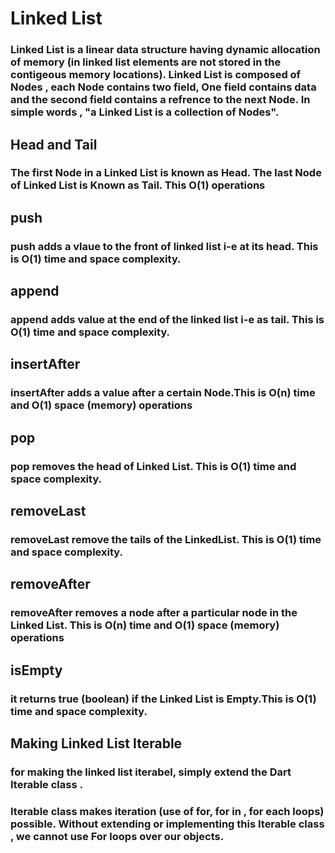# Linked List

### Linked List is a linear data structure having dynamic allocation of memory (in linked list elements are not stored in the contigeous memory locations). Linked List is composed of Nodes , each Node contains two field, One field contains data and the second field contains a refrence to the next Node. In simple words , "a Linked List is a collection of Nodes".

## Head and Tail
### The first Node in a Linked List is known as Head. The last Node of Linked List is Known as Tail. This O(1) operations

## push 
### push adds a vlaue to the front of linked list i-e at its head. This is O(1) time and space complexity.

## append
### append adds value at the end of the linked list i-e as tail. This is O(1) time and space complexity.

## insertAfter 
### insertAfter adds a value after a certain Node.This is O(n) time and O(1) space (memory) operations

## pop
### pop removes the head of Linked List. This is O(1) time and space complexity.

## removeLast 
### removeLast remove the tails of the LinkedList. This is O(1) time and space complexity.

## removeAfter 
### removeAfter removes a node after a particular node in the Linked List. This is O(n) time and O(1) space (memory) operations

## isEmpty
### it returns true (boolean) if the Linked List is Empty.This is O(1) time and space complexity.

## Making Linked List Iterable
### for making the linked list iterabel, simply extend the Dart Iterable class .  
### Iterable class makes iteration (use of for, for in , for each loops) possible. Without extending or implementing this Iterable class , we cannot use For loops over our objects.
 
